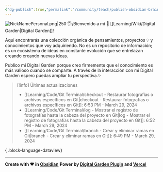 ```yaml
---
{"dg-publish":true,"permalink":"/community/teach/publish-obsidian-brain/home/","pinned":true,"tags":["gardenEntry"],"created":"2024-01-25T19:06","updated":"2024-03-16T16:28"}
---
```


![NickNamePersonal.png|250](/img/user/Engine/Attachments/NickNamePersonal.png)
🖐️¡Bienvenido a mi 🌱 [[Learning/Wiki/Digital Garden\|Digital Garden]]!

Aquí encontrarás una colección orgánica de pensamientos, proyectos 💡 y conocimientos que voy adquiriendo. No es un repositorio de información; es un ecosistema de ideas en constante evolución que se entrelazan creando creando nuevas ideas.

Publico mi Digital Garden porque creo firmemente que el conocimiento es más valioso cuando se comparte. A través de la interacción con mi Digital Garden espero puedas ampliar tu perspectiva.✨

> [!info] Últimas actualizaciones
>  - [[Learning/Code/Git Terminal/checkout - Restaurar fotografías o archivos específicos en Git\|checkout - Restaurar fotografías o archivos específicos en Git]]: 6:53 PM - March 29, 2024
> - [[Learning/Code/Git Terminal/log - Mostrar el registro de fotografías hasta la cabeza del proyecto en Git\|log - Mostrar el registro de fotografías hasta la cabeza del proyecto en Git]]: 6:52 PM - March 29, 2024
> - [[Learning/Code/Git Terminal/branch - Crear y eliminar ramas en Git\|branch - Crear y eliminar ramas en Git]]: 6:49 PM - March 29, 2024
> 
{ .block-language-dataview}

---
**Create with ❤️ in [Obsidian](https://obsidian.md/)** 
**Power by [Digital Garden Plugin](https://dg-docs.ole.dev/) and [Vercel](https://vercel.com/)** 